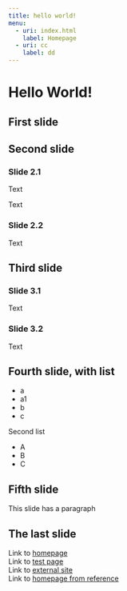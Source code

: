 ```yaml
---
title: hello world!
menu:
  - uri: index.html
    label: Homepage
  - uri: cc
    label: dd
---
```

# Hello World!

## First slide  

## Second slide

### Slide 2.1
Text
  
Text


### Slide 2.2
Text

## Third slide


### Slide 3.1
Text

### Slide 3.2
Text

## Fourth slide, with list

- a
 - a1
- b
- c

Second list

- A
- B
- C

## Fifth slide

This slide has a paragraph

## The last slide

Link to [homepage](../README.md)  
Link to [test page](test.md)  
Link to [external site](http://README.md)  
Link to [homepage from reference][To homepage]

[tag-title]: - (This is the test page)
[To homepage]: ../README.md
